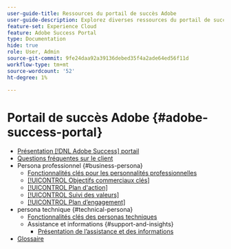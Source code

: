 ```yaml
---
user-guide-title: Ressources du portail de succès Adobe
user-guide-description: Explorez diverses ressources du portail de succès Adobe pour plus d’informations.
feature-set: Experience Cloud
feature: Adobe Success Portal
type: Documentation
hide: true
role: User, Admin
source-git-commit: 9fe24daa92a39136debed35f4a2ade64ed56f11d
workflow-type: tm+mt
source-wordcount: '52'
ht-degree: 1%

---
```



# Portail de succès Adobe {#adobe-success-portal}

- [Présentation  [!DNL Adobe Success]  portail](/help/adobe-success-portal/adobe-success-portal-introduction.md)
- [Questions fréquentes sur le client](/help/adobe-success-portal/adobe-success-portal-customer-faq.md)
- Persona professionnel {#business-persona}
   - [Fonctionnalités clés pour les personnalités professionnelles](/help/adobe-success-portal/business-persona/key-functionalities-for-business-persona.md)
   - [[!UICONTROL Objectifs commerciaux clés]](/help/adobe-success-portal/business-persona/key-business-objectives.md)
   - [[!UICONTROL Plan d&#39;action]](/help/adobe-success-portal/business-persona/action-plan.md)
   - [[!UICONTROL Suivi des valeurs]](/help/adobe-success-portal/business-persona/value-tracker.md)
   - [[!UICONTROL Plan d’engagement]](/help/adobe-success-portal/business-persona/engagement-plan.md)
- persona technique {#technical-persona}
   - [Fonctionnalités clés des personas techniques](/help/adobe-success-portal/technical-persona/key-functionalities-for-technical-persona.md)
   - Assistance et informations {#support-and-insights}
      - [Présentation de l’assistance et des informations](/help/adobe-success-portal/technical-persona/support-and-insights/support-and-insights-overview.md)
- [Glossaire](/help/adobe-success-portal/glossary.md)
